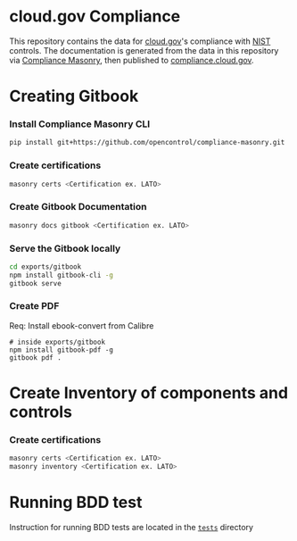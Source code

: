 # cloud.gov Compliance

This repository contains the data for [cloud.gov](https://cloud.gov)'s compliance with [NIST](http://www.nist.gov/) controls. The documentation is generated from the data in this repository via [Compliance Masonry](https://github.com/opencontrol/compliance-masonry), then published to [compliance.cloud.gov](https://compliance.cloud.gov/).

# Creating Gitbook
### Install Compliance Masonry CLI
```bash
pip install git+https://github.com/opencontrol/compliance-masonry.git
```
### Create certifications
```bash
masonry certs <Certification ex. LATO>
```
### Create Gitbook Documentation
```bash
masonry docs gitbook <Certification ex. LATO>
```
### Serve the Gitbook locally
```bash
cd exports/gitbook
npm install gitbook-cli -g
gitbook serve
```
### Create PDF
Req: Install ebook-convert from Calibre
```
# inside exports/gitbook
npm install gitbook-pdf -g
gitbook pdf .
```

# Create Inventory of components and controls
### Create certifications
```bash
masonry certs <Certification ex. LATO>
masonry inventory <Certification ex. LATO>
```

# Running BDD test
Instruction for running BDD tests are located in the [`tests`](https://github.com/18F/cg-compliance/tree/master/tests) directory
